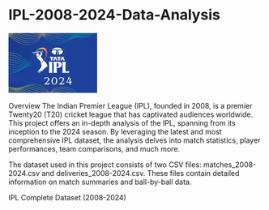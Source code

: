 # IPL-2008-2024-Data-Analysis
![ipl.png](https://github.com/JayashriiDhage24/IPL-2008-2024-Data-Analysis/blob/main/ipl.png)

Overview
The Indian Premier League (IPL), founded in 2008, is a premier Twenty20 (T20) cricket league that has captivated audiences worldwide. This project offers an in-depth analysis of the IPL, spanning from its inception to the 2024 season. By leveraging the latest and most comprehensive IPL dataset, the analysis delves into match statistics, player performances, team comparisons, and much more.

The dataset used in this project consists of two CSV files: matches_2008-2024.csv and deliveries_2008-2024.csv. These files contain detailed information on match summaries and ball-by-ball data.

IPL Complete Dataset (2008-2024)
